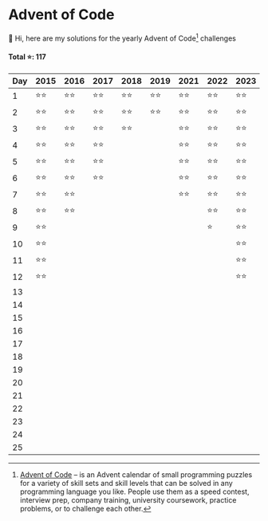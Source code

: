 # Advent of Code
👋 Hi, here are my solutions for the yearly Advent of Code[^aoc] challenges

#### Total ⭐️: 117

| Day | 2015 | 2016 | 2017 | 2018 | 2019 | 2021 | 2022 | 2023 |
| ---| ---| ---| ---| ---| ---| ---| ---| --- |
| 1 | ⭐️⭐️ | ⭐️⭐️ | ⭐️⭐️ | ⭐️⭐️ | ⭐️⭐️ | ⭐️⭐️ | ⭐️⭐️ | ⭐️⭐️ |
| 2 | ⭐️⭐️ | ⭐️⭐️ | ⭐️⭐️ | ⭐️⭐️ | ⭐️⭐️ | ⭐️⭐️ | ⭐️⭐️ | ⭐️⭐️ |
| 3 | ⭐️⭐️ | ⭐️⭐️ | ⭐️⭐️ | ⭐️⭐️ |  | ⭐️⭐️ | ⭐️⭐️ | ⭐️⭐️ |
| 4 | ⭐️⭐️ | ⭐️⭐️ | ⭐️⭐️ |  |  | ⭐️⭐️ | ⭐️⭐️ | ⭐️⭐️ |
| 5 | ⭐️⭐️ | ⭐️⭐️ | ⭐️⭐️ |  |  | ⭐️⭐️ | ⭐️⭐️ | ⭐️⭐️ |
| 6 | ⭐️⭐️ | ⭐️⭐️ | ⭐️⭐️ |  |  | ⭐️⭐️ | ⭐️⭐️ | ⭐️⭐️ |
| 7 | ⭐️⭐️ | ⭐️⭐️ |  |  |  | ⭐️⭐️ | ⭐️⭐️ | ⭐️⭐️ |
| 8 | ⭐️⭐️ | ⭐️⭐️ |  |  |  |  | ⭐️⭐️ | ⭐️⭐️ |
| 9 | ⭐️⭐️ |  |  |  |  |  | ⭐️ | ⭐️⭐️ |
| 10 | ⭐️⭐️ |  |  |  |  |  |  | ⭐️⭐️ |
| 11 | ⭐️⭐️ |  |  |  |  |  |  | ⭐️⭐️ |
| 12 | ⭐️⭐️ |  |  |  |  |  |  | ⭐️⭐️ |
| 13 |  |  |  |  |  |  |  |  |
| 14 |  |  |  |  |  |  |  |  |
| 15 |  |  |  |  |  |  |  |  |
| 16 |  |  |  |  |  |  |  |  |
| 17 |  |  |  |  |  |  |  |  |
| 18 |  |  |  |  |  |  |  |  |
| 19 |  |  |  |  |  |  |  |  |
| 20 |  |  |  |  |  |  |  |  |
| 21 |  |  |  |  |  |  |  |  |
| 22 |  |  |  |  |  |  |  |  |
| 23 |  |  |  |  |  |  |  |  |
| 24 |  |  |  |  |  |  |  |  |
| 25 |  |  |  |  |  |  |  |  |

[^aoc]: [Advent of Code][aoc] – is an Advent calendar of small programming puzzles for a variety of skill sets and skill levels that can be solved in any programming language you like. People use them as a speed contest, interview prep, company training, university coursework, practice problems, or to challenge each other.

[aoc]: https://adventofcode.com

